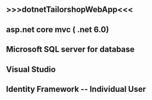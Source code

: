 ## >>>dotnetTailorshopWebApp<<<
## asp.net core mvc ( .net 6.0)
## Microsoft SQL server for database 
## Visual Studio
## Identity Framework -- Individual User

